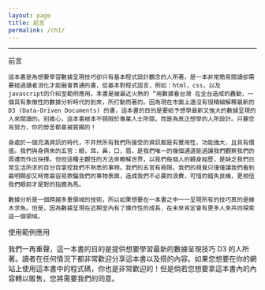 ```yaml
---
layout: page
title: 前言
permalink: /ch1/
---
```

***

前言

	這本書是為想要學習數據呈現技巧卻只有基本程式設計觀念的人所著，是一本非常簡易閱讀卻需要經過讀者消化才能融會貫通的書，從基本對程式語言，例如：html，css，以及 javascript的介紹至範例應用。本書是被最近火熱的 “用數據看台灣 在全台造成的轟動，一個具有象徵性的數據分析時代的到來，所打動而著的。因為現在市面上還沒有很精細解釋最新的 D3 (Data-Driven Documents) 的書，這本書的目的是要給予想學最新又強大的數據呈現的人來閱讀的。別擔心，這本書根本不頸限於專業人士所閱，而是為真正想學的人所設計。只要您肯努力，你的勞苦都會被賞賜的！

	身處於一個充滿資訊的時代，不井然所有我們所接受的資訊都是有實用性，功能強大，且具有價值。我們與身俱來的五官：眼，耳，鼻，口，眉，是我們唯一的幾個通道能過讓我們觀察我們的周遭而作出抉擇。但但這種主觀性的方法來瞭解世界，以我們每個人的親身經歷，是缺乏我們日常生活所求的百分百掌控我們不熟悉的事物。我們的五官有極限。我們的視覺只僅僅讓我們看到最明顯卻又時常最容易欺騙我們的事物表面，造成我們不必要的浪費，可惜的錯失良機，更相信我們眼前才是對的指鹿為馬。

	數據分析是一個跨越多重領域的技術，所以如果想要在一本書之中一一呈現所有的技巧真的是緣木求魚。但是，因為數據呈現在近期至內有了爆炸性的成長，在未來肯定會有更多人來共同探索這一個領域。

使用範例應用

我們一再重聲，這一本書的目的是提供想要學習最新的數據呈現技巧 D3 的人所著。讀者在任何情況下都非常歡迎分享這本書以及搭的內容。如果您想要在你的網站上使用這本書中的程式碼，你也是非常歡迎的！但是倘若您想要拿這本書內的內容轉以販售，您將需要我們的同意。




